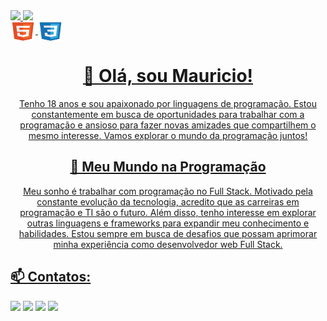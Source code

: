 <div>
   <a href="https://github.com/MauricioMcZ">
   <img height="180em" src="https://github-readme-stats.vercel.app/api?username=MauricioMcZ&show_icons=true&theme=tokyonight&include_all_commits=true&count_private=true"/>
   <img height="180em" src="https://github-readme-stats.vercel.app/api/top-langs/?username=MauricioMcZ&layout=compact&langs_count=6&theme=tokyonight"/>
</div>

<div style="display: inline_block">
  <img align="center" alt="HTML" height="30" width="40" src="https://raw.githubusercontent.com/devicons/devicon/master/icons/html5/html5-original.svg">
  <img align="center" alt="CSS" height="30" width="40" src="https://raw.githubusercontent.com/devicons/devicon/master/icons/css3/css3-original.svg">
</div>


<h1 align="center">👋 Olá, sou Mauricio!</h1>
<p align="center">Tenho 18 anos e sou apaixonado por linguagens de programação. Estou constantemente em busca de oportunidades para trabalhar com a programação e ansioso para fazer novas amizades que compartilhem o mesmo interesse. Vamos explorar o mundo da programação juntos!</p>

<h2 align="center">🚀 Meu Mundo na Programação</h2>
<p align="center">Meu sonho é trabalhar com programação no Full Stack. Motivado pela constante evolução da tecnologia, acredito que as carreiras em programação e TI são o futuro. Além disso, tenho interesse em explorar outras linguagens e frameworks para expandir meu conhecimento e habilidades. Estou sempre em busca de desafios que possam aprimorar minha experiência como desenvolvedor web Full Stack.</p>

## 📫 Contatos:
<div align="">
  <a href="https://www.instagram.com/s_nightshadows/" target="_blank"><img src="https://img.shields.io/badge/-Instagram-%23E4405F?style=for-the-badge&logo=instagram&logoColor=white" target="_blank"></a>
  <a href="mailto:mauriciosouzaalves01@gmail.com"><img src="https://img.shields.io/badge/Gmail-D14836?style=for-the-badge&logo=gmail&logoColor=white" target="_blank"></a>
  <a href="https://www.linkedin.com/in/mauricio-souza-a142792b5/" target="_blank"><img src="https://img.shields.io/badge/-LinkedIn-%230077B5?style=for-the-badge&logo=linkedin&logoColor=white" target="_blank"></a>
  <a href="https://discord.gg/kQKJgNTCuK" target="_blank"><img src="https://img.shields.io/badge/-Discord-502AFF?style=for-the-badge&logo=discord&logoColor=white" target="_blank"></a>  
</div>
